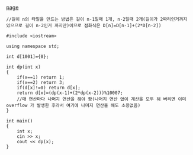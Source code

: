 [page](https://www.acmicpc.net/problem/11727)

    //길이 n의 타일을 만드는 방법은 길이 n-1일때 1개, n-2일때 2개(길이가 2짜리인거까지 있으므로 길이 n-2인거 까지만)이므로 점화식은 D[n]=D[n-1]+(2*D[n-2])

    #include <iostream>

    using namespace std;

    int d[1001]={0};

    int dp(int x)
    {
        if(x==1) return 1;
        if(x==2) return 3;
        if(d[x]!=0) return d[x];
        return d[x]=(dp(x-1)+(2*dp(x-2)))%10007;
        //매 연산마다 나머지 연산을 해야 함(나머지 연산 없이 계산을 모두 해 버리면 이미 overflow 가 발생한 후라서 여기에 나머지 연산을 해도 소용없음)
    }

    int main()
    {
        int x;
        cin >> x;
        cout << dp(x);
    }
